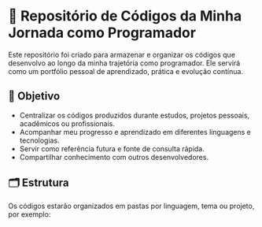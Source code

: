 # 📂 Repositório de Códigos da Minha Jornada como Programador

Este repositório foi criado para armazenar e organizar os códigos que desenvolvo ao longo da minha trajetória como programador. Ele servirá como um portfólio pessoal de aprendizado, prática e evolução contínua.

## 🧠 Objetivo

- Centralizar os códigos produzidos durante estudos, projetos pessoais, acadêmicos ou profissionais.
- Acompanhar meu progresso e aprendizado em diferentes linguagens e tecnologias.
- Servir como referência futura e fonte de consulta rápida.
- Compartilhar conhecimento com outros desenvolvedores.

## 🗂 Estrutura

Os códigos estarão organizados em pastas por linguagem, tema ou projeto, por exemplo:

